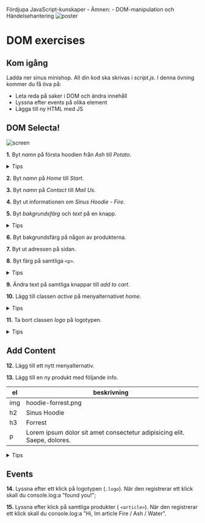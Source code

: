 Fördjupa JavaScript-kunskaper - Ämnen: - DOM-manipulation och Händelsehantering
![poster](poster.png)

# DOM exercises

## Kom igång

Ladda ner sinus minishop. All din kod ska skrivas i _script.js_.
I denna övning kommer du få öva på:

- Leta reda på saker i DOM och ändra innehåll
- Lyssna efter events på olika element
- Lägga till ny HTML med JS

## DOM Selecta!

![screen](screen.png)

**1.** Byt _namn_ på första hoodien från _Ash_ till _Potato_.

<details>
    <summary>Tips</summary>
    använd .innerText
</details>

**2.** Byt _namn_ på _Home_ till _Start_.

**3.** Byt _namn_ på _Contact_ till _Mail Us_.

**4.** Byt ut informationen om _Sinus Hoodie - Fire_.

**5.** Byt _bakgrundsfärg_ och _text_ på en knapp.

<details>
    <summary>Tips</summary>
    använd el.style.backgroundColor
</details>

**6.** Byt bakgrundsfärg på någon av produkterna.

**7.** Byt ut adressen på sidan.

**8.** Byt färg på samtliga `<p>`.

<details>
    <summary>Tips</summary>
    använd .querySelectorAll()
</details>

**9.** Ändra text på samtliga knappar till _add to cart_.

**10.** Lägg till classen _active_ på menyalternativet _home_.

<details>
    <summary>Tips</summary>
    använd el.classList.add()
</details>

**11.** Ta bort classen _logo_ på logotypen.

<details>
    <summary>Tips</summary>
    använd el.classList.remove()
</details>

## Add Content

**12.** Lägg till ett nytt menyalternativ.

**13.** Lägg till en ny produkt med följande info.

| el  | beskrivning                                                              |
| --- | ------------------------------------------------------------------------ |
| img | hoodie-forrest.png                                                       |
| h2  | Sinus Hoodie                                                             |
| h3  | Forrest                                                                  |
| p   | Lorem ipsum dolor sit amet consectetur adipisicing elit. Saepe, dolores. |

<details>
    <summary>Tips</summary>
    använd el.insertAdjecentHTML('beforeend',...)
</details>

## Events

**14.** Lyssna efter ett klick på logotypen (`.logo`). När den registrerar ett klick skall du console.log:a "found you!";

**15.** Lyssna efter klick på samtliga produkter ( `<article>`). När den registrerar ett klick skall du console.log:a "Hi, Im article Fire / Ash / Water".